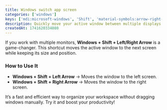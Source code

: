 ```yaml
---
title: Windows switch app screen
categories: ['windows']
keys: ['mdi:microsoft-windows', 'Shift', 'material-symbols:arrow-right-alt']
description: Quickly move your active window between multiple displays using Windows + Shift + Arrow. This shortcut is perfect for multitasking on multiple screens.
createdAt: 1741620334080
---
```


If you work with multiple monitors, **Windows + Shift + Left/Right Arrow** is a game-changer. This shortcut moves the active window to the next screen while keeping its size and position.  

### How to Use It  
- **Windows + Shift + Left Arrow** → Moves the window to the left screen.  
- **Windows + Shift + Right Arrow** → Moves the window to the right screen.  

It’s a fast and efficient way to organize your workspace without dragging windows manually. Try it and boost your productivity!
